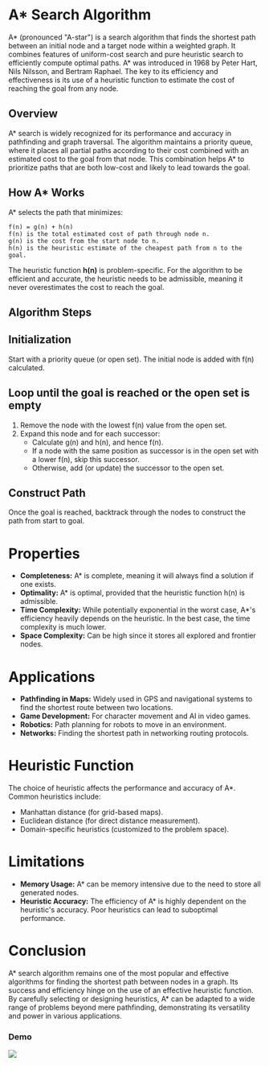 # A* Search Algorithm

A* (pronounced "A-star") is a search algorithm that finds the shortest path between an initial node and a target node within a weighted graph. It combines features of uniform-cost search and pure heuristic search to efficiently compute optimal paths. A* was introduced in 1968 by Peter Hart, Nils Nilsson, and Bertram Raphael. The key to its efficiency and effectiveness is its use of a heuristic function to estimate the cost of reaching the goal from any node.

## Overview

A* search is widely recognized for its performance and accuracy in pathfinding and graph traversal. The algorithm maintains a priority queue, where it places all partial paths according to their cost combined with an estimated cost to the goal from that node. This combination helps A* to prioritize paths that are both low-cost and likely to lead towards the goal.

## How A* Works

A* selects the path that minimizes:

```plaintext
f(n) = g(n) + h(n)
f(n) is the total estimated cost of path through node n.
g(n) is the cost from the start node to n.
h(n) is the heuristic estimate of the cheapest path from n to the goal.
```

The heuristic function **h(n)** is problem-specific. For the algorithm to be efficient and accurate, the heuristic needs to be admissible, meaning it never overestimates the cost to reach the goal.

## Algorithm Steps

## Initialization
Start with a priority queue (or open set). The initial node is added with f(n) calculated.

## Loop until the goal is reached or the open set is empty
1. Remove the node with the lowest f(n) value from the open set.
2. Expand this node and for each successor:
   - Calculate g(n) and h(n), and hence f(n).
   - If a node with the same position as successor is in the open set with a lower f(n), skip this successor.
   - Otherwise, add (or update) the successor to the open set.

## Construct Path
Once the goal is reached, backtrack through the nodes to construct the path from start to goal.

# Properties
- **Completeness:** A* is complete, meaning it will always find a solution if one exists.
- **Optimality:** A* is optimal, provided that the heuristic function h(n) is admissible.
- **Time Complexity:** While potentially exponential in the worst case, A*'s efficiency heavily depends on the heuristic. In the best case, the time complexity is much lower.
- **Space Complexity:** Can be high since it stores all explored and frontier nodes.

# Applications
- **Pathfinding in Maps:** Widely used in GPS and navigational systems to find the shortest route between two locations.
- **Game Development:** For character movement and AI in video games.
- **Robotics:** Path planning for robots to move in an environment.
- **Networks:** Finding the shortest path in networking routing protocols.

# Heuristic Function
The choice of heuristic affects the performance and accuracy of A*. Common heuristics include:
- Manhattan distance (for grid-based maps).
- Euclidean distance (for direct distance measurement).
- Domain-specific heuristics (customized to the problem space).

# Limitations
- **Memory Usage:** A* can be memory intensive due to the need to store all generated nodes.
- **Heuristic Accuracy:** The efficiency of A* is highly dependent on the heuristic's accuracy. Poor heuristics can lead to suboptimal performance.

# Conclusion
A* search algorithm remains one of the most popular and effective algorithms for finding the shortest path between nodes in a graph. Its success and efficiency hinge on the use of an effective heuristic function. By carefully selecting or designing heuristics, A* can be adapted to a wide range of problems beyond mere pathfinding, demonstrating its versatility and power in various applications.

### Demo 

![](https://i.imgur.com/YjfzxXY.gif)
